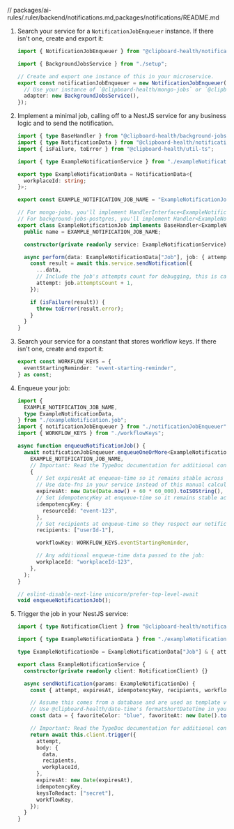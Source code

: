 // packages/ai-rules/.ruler/backend/notifications.md,packages/notifications/README.md

1. Search your service for a `NotificationJobEnqueuer` instance. If there isn't one, create and export it:

   <embedex source="packages/notifications/examples/notificationJobEnqueuer.ts">

   ```ts
   import { NotificationJobEnqueuer } from "@clipboard-health/notifications";

   import { BackgroundJobsService } from "./setup";

   // Create and export one instance of this in your microservice.
   export const notificationJobEnqueuer = new NotificationJobEnqueuer({
     // Use your instance of `@clipboard-health/mongo-jobs` or `@clipboard-health/background-jobs-postgres` here.
     adapter: new BackgroundJobsService(),
   });
   ```

   </embedex>

1. Implement a minimal job, calling off to a NestJS service for any business logic and to send the notification.

   <embedex source="packages/notifications/examples/exampleNotification.job.ts">

   ```ts
   import { type BaseHandler } from "@clipboard-health/background-jobs-adapter";
   import { type NotificationData } from "@clipboard-health/notifications";
   import { isFailure, toError } from "@clipboard-health/util-ts";

   import { type ExampleNotificationService } from "./exampleNotification.service";

   export type ExampleNotificationData = NotificationData<{
     workplaceId: string;
   }>;

   export const EXAMPLE_NOTIFICATION_JOB_NAME = "ExampleNotificationJob";

   // For mongo-jobs, you'll implement HandlerInterface<ExampleNotificationData["Job"]>
   // For background-jobs-postgres, you'll implement Handler<ExampleNotificationData["Job"]>
   export class ExampleNotificationJob implements BaseHandler<ExampleNotificationData["Job"]> {
     public name = EXAMPLE_NOTIFICATION_JOB_NAME;

     constructor(private readonly service: ExampleNotificationService) {}

     async perform(data: ExampleNotificationData["Job"], job: { attemptsCount: number }) {
       const result = await this.service.sendNotification({
         ...data,
         // Include the job's attempts count for debugging, this is called `retryAttempts` in `background-jobs-postgres`.
         attempt: job.attemptsCount + 1,
       });

       if (isFailure(result)) {
         throw toError(result.error);
       }
     }
   }
   ```

   </embedex>

1. Search your service for a constant that stores workflow keys. If there isn't one, create and export it:

   <embedex source="packages/notifications/examples/workflowKeys.ts">

   ```ts
   export const WORKFLOW_KEYS = {
     eventStartingReminder: "event-starting-reminder",
   } as const;
   ```

   </embedex>

1. Enqueue your job:

   <embedex source="packages/notifications/examples/enqueueNotificationJob.ts">

   ```ts
   import {
     EXAMPLE_NOTIFICATION_JOB_NAME,
     type ExampleNotificationData,
   } from "./exampleNotification.job";
   import { notificationJobEnqueuer } from "./notificationJobEnqueuer";
   import { WORKFLOW_KEYS } from "./workflowKeys";

   async function enqueueNotificationJob() {
     await notificationJobEnqueuer.enqueueOneOrMore<ExampleNotificationData["Enqueue"]>(
       EXAMPLE_NOTIFICATION_JOB_NAME,
       // Important: Read the TypeDoc documentation for additional context.
       {
         // Set expiresAt at enqueue-time so it remains stable across job retries.
         // Use date-fns in your service instead of this manual calculation.
         expiresAt: new Date(Date.now() + 60 * 60_000).toISOString(),
         // Set idempotencyKey at enqueue-time so it remains stable across job retries.
         idempotencyKey: {
           resourceId: "event-123",
         },
         // Set recipients at enqueue-time so they respect our notification provider's limits.
         recipients: ["userId-1"],

         workflowKey: WORKFLOW_KEYS.eventStartingReminder,

         // Any additional enqueue-time data passed to the job:
         workplaceId: "workplaceId-123",
       },
     );
   }

   // eslint-disable-next-line unicorn/prefer-top-level-await
   void enqueueNotificationJob();
   ```

   </embedex>

1. Trigger the job in your NestJS service:

   <embedex source="packages/notifications/examples/exampleNotification.service.ts">

   ```ts
   import { type NotificationClient } from "@clipboard-health/notifications";

   import { type ExampleNotificationData } from "./exampleNotification.job";

   type ExampleNotificationDo = ExampleNotificationData["Job"] & { attempt: number };

   export class ExampleNotificationService {
     constructor(private readonly client: NotificationClient) {}

     async sendNotification(params: ExampleNotificationDo) {
       const { attempt, expiresAt, idempotencyKey, recipients, workflowKey, workplaceId } = params;

       // Assume this comes from a database and are used as template variables...
       // Use @clipboard-health/date-time's formatShortDateTime in your service for consistency.
       const data = { favoriteColor: "blue", favoriteAt: new Date().toISOString(), secret: "2" };

       // Important: Read the TypeDoc documentation for additional context.
       return await this.client.trigger({
         attempt,
         body: {
           data,
           recipients,
           workplaceId,
         },
         expiresAt: new Date(expiresAt),
         idempotencyKey,
         keysToRedact: ["secret"],
         workflowKey,
       });
     }
   }
   ```

   </embedex>
